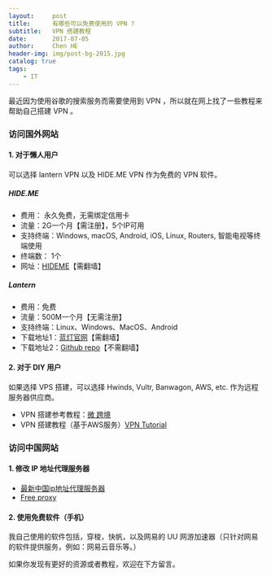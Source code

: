 ```yaml
---
layout:     post
title:      有哪些可以免费使用的 VPN ?
subtitle:   VPN 搭建教程
date:       2017-07-05
author:     Chen HE
header-img: img/post-bg-2015.jpg
catalog: true
tags:
    - IT
---
```


最近因为使用谷歌的搜索服务而需要使用到 VPN ，所以就在网上找了一些教程来帮助自己搭建 VPN 。

### 访问国外网站
#### 1. 对于懒人用户
可以选择 lantern VPN 以及 HIDE.ME VPN 作为免费的 VPN 软件。

##### HIDE.ME
- 费用： 永久免费，无需绑定信用卡
- 流量：2G一个月【需注册】，5个IP可用
- 支持终端：Windows, macOS, Android, iOS, Linux, Routers, 智能电视等终端使用
- 终端数： 1个
- 网址：[HIDEME](https://hide.me/en/?friend=5c6b86519399b)【需翻墙】
 
##### Lantern
- 费用：免费
- 流量：500M一个月【无需注册】
- 支持终端：Linux、Windows、MacOS、Android
- 下载地址1：[蓝灯官网](https://getlantern.org/zh_CN/)【需翻墙】
- 下载地址2：[Github repo](https://github.com/getlantern/lantern)【不需翻墙】

#### 2. 对于 DIY 用户
如果选择 VPS 搭建，可以选择 Hwinds, Vultr, Banwagon, AWS, etc. 作为远程服务器供应商。
- VPN 搭建参考教程：[微 跨境](https://vkuajing.net/)
- VPN 搭建教程（基于AWS服务）[VPN Tutorial](https://aws.amazon.com/premiumsupport/knowledge-center/create-connection-vpc/)

### 访问中国网站
#### 1. 修改 IP 地址代理服务器
- [最新中国ip地址代理服务器](https://cn-proxy.com/)
- [Free proxy](http://free-proxy.cz/zh/proxylist/country/CN/all/ping/all)

#### 2. 使用免费软件（手机）
我自己使用的软件包括，穿梭，快帆，以及网易的 UU 网游加速器（只针对网易的软件提供服务，例如：网易云音乐等。）

如果你发现有更好的资源或者教程，欢迎在下方留言。
